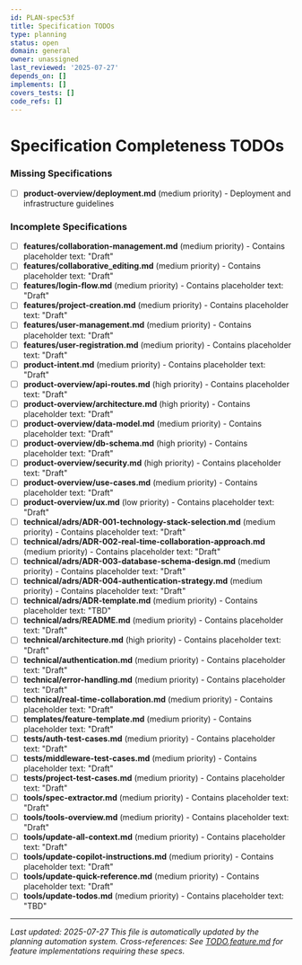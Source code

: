 ```yaml
---
id: PLAN-spec53f
title: Specification TODOs
type: planning
status: open
domain: general
owner: unassigned
last_reviewed: '2025-07-27'
depends_on: []
implements: []
covers_tests: []
code_refs: []
---
```


# Specification Completeness TODOs


### Missing Specifications
- [ ] **product-overview/deployment.md** (medium priority) - Deployment and infrastructure guidelines
### Incomplete Specifications
- [ ] **features/collaboration-management.md** (medium priority) - Contains placeholder text: "Draft"
- [ ] **features/collaborative_editing.md** (medium priority) - Contains placeholder text: "Draft"
- [ ] **features/login-flow.md** (medium priority) - Contains placeholder text: "Draft"
- [ ] **features/project-creation.md** (medium priority) - Contains placeholder text: "Draft"
- [ ] **features/user-management.md** (medium priority) - Contains placeholder text: "Draft"
- [ ] **features/user-registration.md** (medium priority) - Contains placeholder text: "Draft"
- [ ] **product-intent.md** (medium priority) - Contains placeholder text: "Draft"
- [ ] **product-overview/api-routes.md** (high priority) - Contains placeholder text: "Draft"
- [ ] **product-overview/architecture.md** (high priority) - Contains placeholder text: "Draft"
- [ ] **product-overview/data-model.md** (medium priority) - Contains placeholder text: "Draft"
- [ ] **product-overview/db-schema.md** (high priority) - Contains placeholder text: "Draft"
- [ ] **product-overview/security.md** (high priority) - Contains placeholder text: "Draft"
- [ ] **product-overview/use-cases.md** (medium priority) - Contains placeholder text: "Draft"
- [ ] **product-overview/ux.md** (low priority) - Contains placeholder text: "Draft"
- [ ] **technical/adrs/ADR-001-technology-stack-selection.md** (medium priority) - Contains placeholder text: "Draft"
- [ ] **technical/adrs/ADR-002-real-time-collaboration-approach.md** (medium priority) - Contains placeholder text: "Draft"
- [ ] **technical/adrs/ADR-003-database-schema-design.md** (medium priority) - Contains placeholder text: "Draft"
- [ ] **technical/adrs/ADR-004-authentication-strategy.md** (medium priority) - Contains placeholder text: "Draft"
- [ ] **technical/adrs/ADR-template.md** (medium priority) - Contains placeholder text: "TBD"
- [ ] **technical/adrs/README.md** (medium priority) - Contains placeholder text: "Draft"
- [ ] **technical/architecture.md** (high priority) - Contains placeholder text: "Draft"
- [ ] **technical/authentication.md** (medium priority) - Contains placeholder text: "Draft"
- [ ] **technical/error-handling.md** (medium priority) - Contains placeholder text: "Draft"
- [ ] **technical/real-time-collaboration.md** (medium priority) - Contains placeholder text: "Draft"
- [ ] **templates/feature-template.md** (medium priority) - Contains placeholder text: "Draft"
- [ ] **tests/auth-test-cases.md** (medium priority) - Contains placeholder text: "Draft"
- [ ] **tests/middleware-test-cases.md** (medium priority) - Contains placeholder text: "Draft"
- [ ] **tests/project-test-cases.md** (medium priority) - Contains placeholder text: "Draft"
- [ ] **tools/spec-extractor.md** (medium priority) - Contains placeholder text: "Draft"
- [ ] **tools/tools-overview.md** (medium priority) - Contains placeholder text: "Draft"
- [ ] **tools/update-all-context.md** (medium priority) - Contains placeholder text: "Draft"
- [ ] **tools/update-copilot-instructions.md** (medium priority) - Contains placeholder text: "Draft"
- [ ] **tools/update-quick-reference.md** (medium priority) - Contains placeholder text: "Draft"
- [ ] **tools/update-todos.md** (medium priority) - Contains placeholder text: "TBD"

---
*Last updated: 2025-07-27*
*This file is automatically updated by the planning automation system.*
*Cross-references: See [TODO.feature.md](TODO.feature.md) for feature implementations requiring these specs.*

